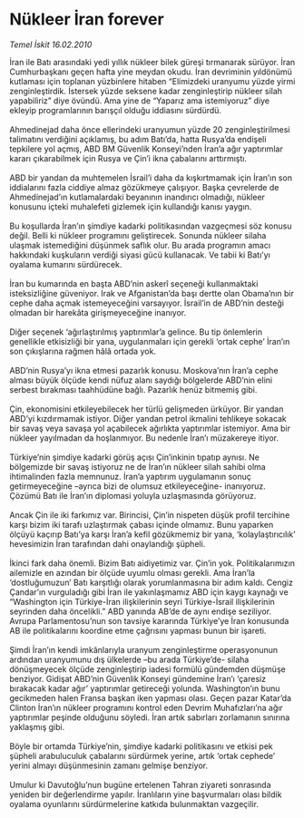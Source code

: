 # Nükleer İran forever

*Temel İskit 16.02.2010*

<div class="taraf_structure_2col_1zq">
<div class="margen_n">



 <p>İran ile Batı arasındaki yedi yıllık nükleer bilek güreşi tırmanarak sürüyor. İran Cumhurbaşkanı geçen hafta yine meydan okudu. İran devriminin yıldönümü kutlaması için toplanan yüzbinlere hitaben “Elimizdeki uranyumu yüzde yirmi zenginleştirdik. İstersek yüzde seksene kadar zenginleştirip nükleer silah yapabiliriz” diye övündü. Ama yine de “Yaparız ama istemiyoruz” diye ekleyip programlarının barışçıl olduğu iddiasını sürdürdü. <br/><br/>Ahmedinejad daha önce ellerindeki uranyumun yüzde 20 zenginleştirilmesi talimatını verdiğini açıklamış, bu adım Batı’da, hatta Rusya’da endişeli tepkilere yol açmış, ABD BM Güvenlik Konseyi’nden İran’a ağır yaptırımlar kararı çıkarabilmek için Rusya ve Çin’i ikna çabalarını arttırmıştı. <br/><br/>ABD bir yandan da muhtemelen İsrail’i daha da kışkırtmamak için İran’ın son iddialarını fazla ciddiye almaz gözükmeye çalışıyor. Başka çevrelerde de Ahmedinejad’ın kutlamalardaki beyanının inandırıcı olmadığı, nükleer konusunu içteki muhalefeti gizlemek için kullandığı kanısı yaygın. <br/><br/>Bu koşullarda İran’ın şimdiye kadarki politikasından vazgeçmesi söz konusu değil. Belli ki nükleer programını geliştirecek. Sonunda nükleer silaha ulaşmak istemediğini düşünmek saflık olur. Bu arada programın amacı hakkındaki kuşkuların verdiği siyasi gücü kullanacak. Ve tabii ki Batı’yı oyalama kumarını sürdürecek. <br/><br/>İran bu kumarında en başta ABD’nin askerî seçeneği kullanmaktaki isteksizliğine güveniyor. Irak ve Afganistan’da başı dertte olan Obama’nın bir cephe daha açmak istemeyeceğini varsayıyor. İsrail’in de ABD’nin desteği olmadan bir harekâta girişmeyeceğine inanıyor. <br/><br/>Diğer seçenek ‘ağırlaştırılmış yaptırımlar’a gelince. Bu tip önlemlerin genellikle etkisizliği bir yana, uygulanmaları için gerekli ‘ortak cephe’ İran’ın son çıkışlarına rağmen hâlâ ortada yok. <br/><br/>ABD’nin Rusya’yı ikna etmesi pazarlık konusu. Moskova’nın İran’a cephe alması büyük ölçüde kendi nüfuz alanı saydığı bölgelerde ABD’nin elini serbest bırakması taahhüdüne bağlı. Pazarlık henüz bitmemiş gibi. <br/><br/>Çin, ekonomisini etkileyebilecek her türlü gelişmeden ürküyor. Bir yandan ABD’yi kızdırmamak istiyor. Diğer yandan petrol ikmalini tehlikeye sokacak bir savaş veya savaşa yol açabilecek ağırlıkta yaptırımlar istemiyor. Ama bir nükleer yayılmadan da hoşlanmıyor. Bu nedenle İran’ı müzakereye itiyor. <br/><br/>Türkiye’nin şimdiye kadarki görüş açısı Çin’inkinin tıpatıp aynısı. Ne bölgemizde bir savaş istiyoruz ne de İran’ın nükleer silah sahibi olma ihtimalinden fazla memnunuz. İran’a yaptırım uygulamanın sonuç getirmeyeceğine –ayrıca bizi de olumsuz etkileyeceğine- inanıyoruz. Çözümü Batı ile İran’ın diplomasi yoluyla uzlaşmasında görüyoruz. <br/><br/>Ancak Çin ile iki farkımız var. Birincisi, Çin’in nispeten düşük profil tercihine karşı bizim iki tarafı uzlaştırmak çabası içinde olmamız. Bunu yaparken ölçüyü kaçırıp Batı’ya karşı İran’a kefil gözükmemiz bir yana, ‘kolaylaştırıcılık’ hevesimizin İran tarafından dahi onaylandığı şüpheli. <br/><br/>İkinci fark daha önemli. Bizim Batı aidiyetimiz var. Çin’in yok. Politikalarımızın ailemizle en azından bir ölçüde uyumlu olması gerekli. Ama İran’la ‘dostluğumuzun’ Batı karşıtlığı olarak yorumlanmasına bir adım kaldı. Cengiz Çandar’ın vurguladığı gibi İran ile yakınlaşmamız ABD için kaygı kaynağı ve “Washington için Türkiye-İran ilişkilerinin seyri Türkiye-İsrail ilişkilerinin seyrinden daha öncelikli.” ABD yanında AB’de de aynı endişe seziliyor. Avrupa Parlamentosu’nun son tavsiye kararında Türkiye’ye İran konusunda AB ile politikalarını koordine etme çağrısını yapması bunun bir işareti. <br/><br/>Şimdi İran’ın kendi imkânlarıyla uranyum zenginleştirme operasyonunun ardından uranyumunu dış ülkelerde –bu arada Türkiye’de- silaha dönüşmeyecek ölçüde zenginleştirip iadesi formülü gündemden düşmüşe benziyor. Gidişat ABD’nin Güvenlik Konseyi gündemine İran’ı ‘çaresiz bırakacak kadar ağır’ yaptırımlar getireceği yolunda. Washington’ın bunu gecikmeden halen Fransa başkan iken yapması olası. Geçen pazar Katar’da Clinton İran’ın nükleer programını kontrol eden Devrim Muhafızları’na ağır yaptırımlar peşinde olduğunu söyledi. İran artık sabırları zorlamanın sınırına yaklaşmış gibi. <br/><br/>Böyle bir ortamda Türkiye’nin, şimdiye kadarki politikasını ve etkisi pek şüpheli arabuluculuk çabalarını sürdürmek yerine, artık ‘ortak cephede’ yerini almayı düşünmesinin zamanı gelmişe benziyor. <br/><br/>Umulur ki Davutoğlu’nun bugüne ertelenen Tahran ziyareti sonrasında yeniden bir değerlendirme yapılır. İranlıların yine başvurmaları olası bildik oyalama oyunlarını sürdürmelerine katkıda bulunmaktan vazgeçilir.</p>
<br/>
<br/>
<br/>



<br/>


<div id="taraf_not">
</div>

</div>


</div>
